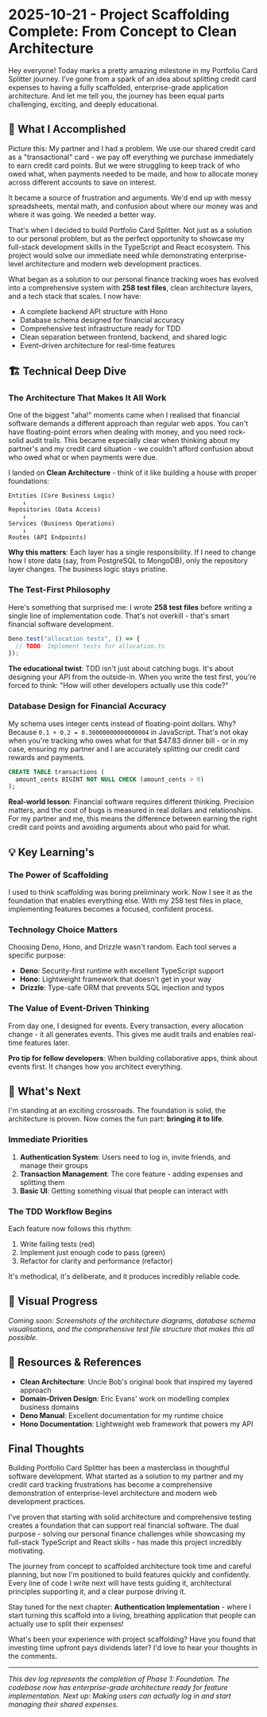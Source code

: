 # 2025-10-21 - Project Scaffolding Complete: From Concept to Clean Architecture

Hey everyone! Today marks a pretty amazing milestone in my Portfolio Card Splitter journey. I've gone from a spark of an idea about splitting credit card expenses to having a fully scaffolded, enterprise-grade application architecture. And let me tell you, the journey has been equal parts challenging, exciting, and deeply educational.

## 🎯 What I Accomplished

Picture this: My partner and I had a problem. We use our shared credit card as a "transactional" card - we pay off everything we purchase immediately to earn credit card points. But we were struggling to keep track of who owed what, when payments needed to be made, and how to allocate money across different accounts to save on interest.

It became a source of frustration and arguments. We'd end up with messy spreadsheets, mental math, and confusion about where our money was and where it was going. We needed a better way.

That's when I decided to build Portfolio Card Splitter. Not just as a solution to our personal problem, but as the perfect opportunity to showcase my full-stack development skills in the TypeScript and React ecosystem. This project would solve our immediate need while demonstrating enterprise-level architecture and modern web development practices.

What began as a solution to our personal finance tracking woes has evolved into a comprehensive system with **258 test files**, clean architecture layers, and a tech stack that scales. I now have:

- A complete backend API structure with Hono
- Database schema designed for financial accuracy
- Comprehensive test infrastructure ready for TDD
- Clean separation between frontend, backend, and shared logic
- Event-driven architecture for real-time features

## 🏗️ Technical Deep Dive

### The Architecture That Makes It All Work

One of the biggest "aha!" moments came when I realised that financial software demands a different approach than regular web apps. You can't have floating-point errors when dealing with money, and you need rock-solid audit trails. This became especially clear when thinking about my partner's and my credit card situation - we couldn't afford confusion about who owed what or when payments were due.

I landed on **Clean Architecture** - think of it like building a house with proper foundations:

```Text
Entities (Core Business Logic)
    ↓
Repositories (Data Access)
    ↓
Services (Business Operations)
    ↓
Routes (API Endpoints)
```

**Why this matters**: Each layer has a single responsibility. If I need to change how I store data (say, from PostgreSQL to MongoDB), only the repository layer changes. The business logic stays pristine.

### The Test-First Philosophy

Here's something that surprised me: I wrote **258 test files** before writing a single line of implementation code. That's not overkill - that's smart financial software development.

```typescript
Deno.test("allocation tests", () => {
  // TODO: Implement tests for allocation.ts
});
```

**The educational twist**: TDD isn't just about catching bugs. It's about designing your API from the outside-in. When you write the test first, you're forced to think: "How will other developers actually use this code?"

### Database Design for Financial Accuracy

My schema uses integer cents instead of floating-point dollars. Why? Because `0.1 + 0.2 = 0.30000000000000004` in JavaScript. That's not okay when you're tracking who owes what for that $47.83 dinner bill - or in my case, ensuring my partner and I are accurately splitting our credit card rewards and payments.

```sql
CREATE TABLE transactions (
  amount_cents BIGINT NOT NULL CHECK (amount_cents > 0)
);
```

**Real-world lesson**: Financial software requires different thinking. Precision matters, and the cost of bugs is measured in real dollars and relationships. For my partner and me, this means the difference between earning the right credit card points and avoiding arguments about who paid for what.

## 💡 Key Learning's

### The Power of Scaffolding

I used to think scaffolding was boring preliminary work. Now I see it as the foundation that enables everything else. With my 258 test files in place, implementing features becomes a focused, confident process.

### Technology Choice Matters

Choosing Deno, Hono, and Drizzle wasn't random. Each tool serves a specific purpose:

- **Deno**: Security-first runtime with excellent TypeScript support
- **Hono**: Lightweight framework that doesn't get in your way
- **Drizzle**: Type-safe ORM that prevents SQL injection and typos

### The Value of Event-Driven Thinking

From day one, I designed for events. Every transaction, every allocation change - it all generates events. This gives me audit trails and enables real-time features later.

**Pro tip for fellow developers**: When building collaborative apps, think about events first. It changes how you architect everything.

## 🚀 What's Next

I'm standing at an exciting crossroads. The foundation is solid, the architecture is proven. Now comes the fun part: **bringing it to life**.

### Immediate Priorities

1. **Authentication System**: Users need to log in, invite friends, and manage their groups
2. **Transaction Management**: The core feature - adding expenses and splitting them
3. **Basic UI**: Getting something visual that people can interact with

### The TDD Workflow Begins

Each feature now follows this rhythm:

1. Write failing tests (red)
2. Implement just enough code to pass (green)
3. Refactor for clarity and performance (refactor)

It's methodical, it's deliberate, and it produces incredibly reliable code.

## 📸 Visual Progress

_Coming soon: Screenshots of the architecture diagrams, database schema visualisations, and the comprehensive test file structure that makes this all possible._

## 🔗 Resources & References

- **Clean Architecture**: Uncle Bob's original book that inspired my layered approach
- **Domain-Driven Design**: Eric Evans' work on modelling complex business domains
- **Deno Manual**: Excellent documentation for my runtime choice
- **Hono Documentation**: Lightweight web framework that powers my API

## Final Thoughts

Building Portfolio Card Splitter has been a masterclass in thoughtful software development. What started as a solution to my partner and my credit card tracking frustrations has become a comprehensive demonstration of enterprise-level architecture and modern web development practices.

I've proven that starting with solid architecture and comprehensive testing creates a foundation that can support real financial software. The dual purpose - solving our personal finance challenges while showcasing my full-stack TypeScript and React skills - has made this project incredibly motivating.

The journey from concept to scaffolded architecture took time and careful planning, but now I'm positioned to build features quickly and confidently. Every line of code I write next will have tests guiding it, architectural principles supporting it, and a clear purpose driving it.

Stay tuned for the next chapter: **Authentication Implementation** - where I start turning this scaffold into a living, breathing application that people can actually use to split their expenses!

What's been your experience with project scaffolding? Have you found that investing time upfront pays dividends later? I'd love to hear your thoughts in the comments.

---

_This dev log represents the completion of Phase 1: Foundation. The codebase now has enterprise-grade architecture ready for feature implementation. Next up: Making users can actually log in and start managing their shared expenses._</content>
